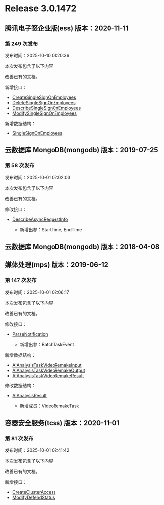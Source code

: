 # Release 3.0.1472

## 腾讯电子签企业版(ess) 版本：2020-11-11

### 第 249 次发布

发布时间：2025-10-10 01:20:36

本次发布包含了以下内容：

改善已有的文档。

新增接口：

* [CreateSingleSignOnEmployees](https://cloud.tencent.com/document/api/1323/123923)
* [DeleteSingleSignOnEmployees](https://cloud.tencent.com/document/api/1323/123922)
* [DescribeSingleSignOnEmployees](https://cloud.tencent.com/document/api/1323/123921)
* [ModifySingleSignOnEmployees](https://cloud.tencent.com/document/api/1323/123920)

新增数据结构：

* [SingleSignOnEmployees](https://cloud.tencent.com/document/api/1323/70369#SingleSignOnEmployees)



## 云数据库 MongoDB(mongodb) 版本：2019-07-25

### 第 58 次发布

发布时间：2025-10-01 02:02:03

本次发布包含了以下内容：

改善已有的文档。

修改接口：

* [DescribeAsyncRequestInfo](https://cloud.tencent.com/document/api/240/46601)

	* 新增出参：StartTime, EndTime




## 云数据库 MongoDB(mongodb) 版本：2018-04-08



## 媒体处理(mps) 版本：2019-06-12

### 第 147 次发布

发布时间：2025-10-01 02:06:17

本次发布包含了以下内容：

改善已有的文档。

修改接口：

* [ParseNotification](https://cloud.tencent.com/document/api/862/39228)

	* 新增出参：BatchTaskEvent


新增数据结构：

* [AiAnalysisTaskVideoRemakeInput](https://cloud.tencent.com/document/api/862/37615#AiAnalysisTaskVideoRemakeInput)
* [AiAnalysisTaskVideoRemakeOutput](https://cloud.tencent.com/document/api/862/37615#AiAnalysisTaskVideoRemakeOutput)
* [AiAnalysisTaskVideoRemakeResult](https://cloud.tencent.com/document/api/862/37615#AiAnalysisTaskVideoRemakeResult)

修改数据结构：

* [AiAnalysisResult](https://cloud.tencent.com/document/api/862/37615#AiAnalysisResult)

	* 新增成员：VideoRemakeTask




## 容器安全服务(tcss) 版本：2020-11-01

### 第 81 次发布

发布时间：2025-10-01 02:41:42

本次发布包含了以下内容：

改善已有的文档。

新增接口：

* [CreateClusterAccess](https://cloud.tencent.com/document/api/1285/123910)
* [ModifyDefendStatus](https://cloud.tencent.com/document/api/1285/123911)



